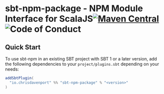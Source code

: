 # sbt-npm-package - NPM Module Interface for ScalaJS[![Maven Central](https://maven-badges.herokuapp.com/maven-central/io.chrisdavenport/sbt-npm-package_2.12/badge.svg)](https://maven-badges.herokuapp.com/maven-central/io.chrisdavenport/sbt-npm_2.12) ![Code of Conduct](https://img.shields.io/badge/Code%20of%20Conduct-Scala-blue.svg)

## Quick Start

To use sbt-npm in an existing SBT project with SBT 1 or a later version, add the following dependencies to your
`project/plugins.sbt` depending on your needs:

```scala
addSbtPlugin(
  "io.chrisdavenport" %% "sbt-npm-package" % "<version>"
)
```

